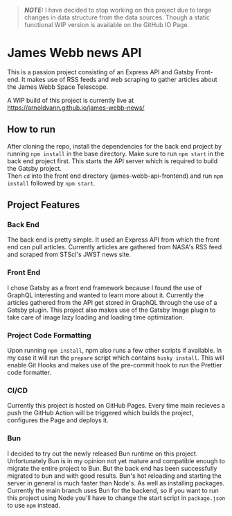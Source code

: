 > **_NOTE:_** I have decided to stop working on this project due to large changes in data structure from the data sources. Though a static functional WIP version is available on the GitHub IO Page.

# James Webb news API
This is a passion project consisting of an Express API and Gatsby Front-end.
It makes use of RSS feeds and web scraping to gather articles about the James Webb Space Telescope.

A WIP build of this project is currently live at https://arnoldvann.github.io/james-webb-news/

## How to run
After cloning the repo, install the dependencies for the back end project by running `npm install` in the base directory. Make sure to run `npm start` in the back end project first. This starts the API server which is required to build the Gatsby project.\
Then `cd` into the front end directory (james-webb-api-frontend) and run `npm install` followed by `npm start`.

## Project Features
### Back End
The back end is pretty simple. It used an Express API from which the front end can pull articles. Currently articles are gathered from NASA's RSS feed and scraped from STScI's JWST news site.
### Front End
I chose Gatsby as a front end framework because I found the use of GraphQL interesting and wanted to learn more about it. Currently the articles gathered from the API get stored in GraphQL through the use of a Gatsby plugin.
This project also makes use of the Gatsby Image plugin to take care of image lazy loading and loading time optimization.
### Project Code Formatting
Upon running `npm install`, npm also runs a few other scripts if available. In my case it will run the `prepare` script which contains `husky install`. This will enable Git Hooks and makes use of the pre-commit hook to run the Prettier code formatter.
### CI/CD
Currently this project is hosted on GitHub Pages. Every time main recieves a push the GitHub Action will be triggered which builds the project, configures the Page and deploys it.
### Bun
I decided to try out the newly released Bun runtime on this project. Unfortunately Bun is in my opinion not yet mature and compatible enough to migrate the entire project to Bun. But the back end has been successfully migrated to bun and with good results. Bun's hot reloading and starting the server in general is much faster than Node's. As well as installing packages.
Currently the main branch uses Bun for the backend, so if you want to run this project using Node you'll have to change the start script in `package.json` to use `npm` instead.
